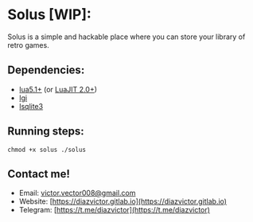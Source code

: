 # Solus [WIP]:
Solus is a simple and hackable place where you can store your library of retro games.

## Dependencies:
* [lua5.1+](https://www.lua.org/download.html) (or [LuaJIT 2.0+](https://luajit.org/)) 
* [lgi](https://github.com/pavouk/lgi)
* [lsqlite3](https://luarocks.org/modules/dougcurrie/lsqlite3)

## Running steps:
`chmod +x solus
./solus`

## Contact me!
- Email: [victor.vector008@gmail.com](mailto:victor.vector008@gmail.com)
- Website: [https://diazvictor.gitlab.io](https://diazvictor.gitlab.io)
- Telegram: [https://t.me/diazvictor](https://t.me/diazvictor)
